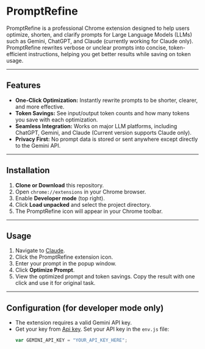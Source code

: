 # PromptRefine

PromptRefine is a professional Chrome extension designed to help users optimize, shorten, and clarify prompts for Large Language Models (LLMs) such as Gemini, ChatGPT, and Claude (currently working for Claude only).
PromptRefine rewrites verbose or unclear prompts into concise, token-efficient instructions, helping you get better results while saving on token usage.

---

## Features

- **One-Click Optimization:** Instantly rewrite prompts to be shorter, clearer, and more effective.
- **Token Savings:** See input/output token counts and how many tokens you save with each optimization.
- **Seamless Integration:** Works on major LLM platforms, including ChatGPT, Gemini, and Claude (Current version supports Claude only).
- **Privacy First:** No prompt data is stored or sent anywhere except directly to the Gemini API.

---

## Installation

1. **Clone or Download** this repository.
2. Open `chrome://extensions` in your Chrome browser.
3. Enable **Developer mode** (top right).
4. Click **Load unpacked** and select the project directory.
5. The PromptRefine icon will appear in your Chrome toolbar.

---

## Usage

1. Navigate to [Claude](https://claude.ai).
2. Click the PromptRefine extension icon.
3. Enter your prompt in the popup window.
4. Click **Optimize Prompt**.
5. View the optimized prompt and token savings. Copy the result with one click and use it for original task.

---

## Configuration (for developer mode only)

- The extension requires a valid Gemini API key.
- Get your key from [Api key](https://aistudio.google.com/).
  Set your API key in the `env.js` file:
  ```js
  var GEMINI_API_KEY = "YOUR_API_KEY_HERE";
